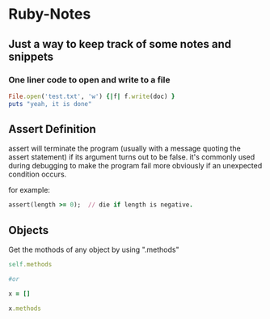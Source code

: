 # Ruby-Notes

## Just a way to keep track of some notes and snippets

### One liner code to open and write to a file
```ruby
File.open('test.txt', 'w') {|f| f.write(doc) }
puts "yeah, it is done"

```

## Assert Definition
assert will terminate the program (usually with a message quoting the assert statement) if its argument turns out to be false. it's commonly used during debugging to make the program fail more obviously if an unexpected condition occurs.

for example:

```ruby
assert(length >= 0);  // die if length is negative.
```

## Objects
Get the mothods of any object by using ".methods"

```ruby 
self.methods

#or

x = []

x.methods
```